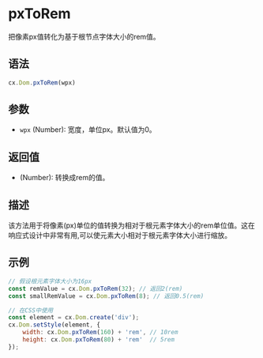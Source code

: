 # pxToRem

把像素px值转化为基于根节点字体大小的rem值。

## 语法

```js
cx.Dom.pxToRem(wpx)
```

## 参数

- `wpx` (Number): 宽度，单位px。默认值为0。

## 返回值

- (Number): 转换成rem的值。

## 描述

该方法用于将像素(px)单位的值转换为相对于根元素字体大小的rem单位值。这在响应式设计中非常有用,可以使元素大小相对于根元素字体大小进行缩放。

## 示例

```js
// 假设根元素字体大小为16px
const remValue = cx.Dom.pxToRem(32); // 返回2(rem)
const smallRemValue = cx.Dom.pxToRem(8); // 返回0.5(rem)

// 在CSS中使用
const element = cx.Dom.create('div');
cx.Dom.setStyle(element, {
    width: cx.Dom.pxToRem(160) + 'rem', // 10rem
    height: cx.Dom.pxToRem(80) + 'rem'  // 5rem
});
``` 